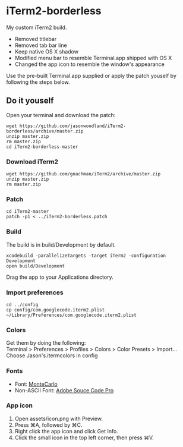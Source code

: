 # iTerm2-borderless

My custom iTerm2 build.

* Removed titlebar
* Removed tab bar line
* Keep native OS X shadow
* Modified menu bar to resemble Terminal.app shipped with OS X
* Changed the app icon to resemble the window's appearance

Use the pre-built Terminal.app supplied or apply the patch youself by following the steps below.

## Do it youself

Open your terminal and download the patch:

```
wget https://github.com/jasonwoodland/iTerm2-borderless/archive/master.zip
unzip master.zip
rm master.zip
cd iTerm2-borderless-master
```

### Download iTerm2

```
wget https://github.com/gnachman/iTerm2/archive/master.zip
unzip master.zip
rm master.zip
```

### Patch

```
cd iTerm2-master
patch -p1 < ../iTerm2-borderless.patch
```

### Build

The build is in build/Development by default.

```
xcodebuild -parallelizeTargets -target iTerm2 -configuration Development
open build/Development
```

Drag the app to your Applications directory.

### Import preferences

```
cd ../config
cp config/com.googlecode.iterm2.plist ~/Library/Preferences/com.googlecode.iterm2.plist
```

### Colors

Get them by doing the following:  
Terminal > Preferences > Profiles > Colors > Color Presets > Import...  
Choose Jason's.itermcolors in config

### Fonts

* Font: [MonteCarlo](http://www.bok.net/MonteCarlo/)
* Non-ASCII Font: [Adobe Souce Code Pro](https://github.com/adobe-fonts/source-code-pro)

### App icon

1. Open assets/icon.png with Preview.
2. Press ⌘A, followed by ⌘C.
1. Right click the app icon and click Get Info.
2. Click the small icon in the top left corner, then press ⌘V.
